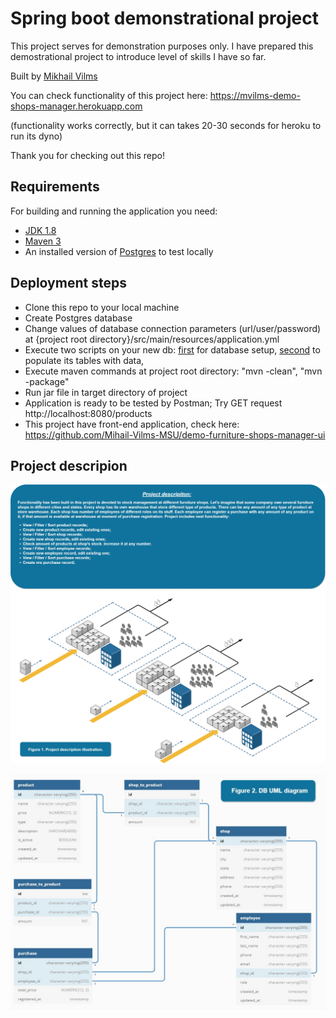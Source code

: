 # Spring boot demonstrational project 

This project serves for demonstration purposes only. I have prepared this demostrational project to introduce level of skills I have so far.

Built by [Mikhail Vilms](https://www.linkedin.com/in/mikhail-vilms/)

You can check functionality of this project here: https://mvilms-demo-shops-manager.herokuapp.com

(functionality works correctly, but it can takes 20-30 seconds for heroku to run its dyno)

Thank you for checking out this repo!

## Requirements

For building and running the application you need:
- [JDK 1.8](http://www.oracle.com/technetwork/java/javase/downloads/jdk8-downloads-2133151.html)
- [Maven 3](https://maven.apache.org)
- An installed version of [Postgres](http://www.postgresql.org/) to test locally

## Deployment steps

- Clone this repo to your local machine
- Create Postgres database
- Change values of database connection parameters (url/user/password) at {project root directory}/src/main/resources/application.yml
- Execute two scripts on your new db: [first](https://github.com/Mihail-Vilms-MSU/demo-furniture-shops-manager/blob/Issue-28-Add-Readme/src/main/resources/Setup_Database.sql) for database setup, [second](https://github.com/Mihail-Vilms-MSU/demo-furniture-shops-manager/blob/Issue-28-Add-Readme/src/main/resources/Populate_Database.sql) to populate its tables with data,
- Execute maven commands at project root directory: "mvn -clean", "mvn -package"
- Run jar file in target directory of project
- Application is ready to be tested by Postman; Try GET request http://localhost:8080/products
- This project have front-end application, check here: https://github.com/Mihail-Vilms-MSU/demo-furniture-shops-manager-ui

## Project descripion

![Project Illustration](https://github.com/Mihail-Vilms-MSU/demo-furniture-shops-manager/blob/Issue-28-Add-Readme/src/main/resources/images/Project%20illustration.jpg)

![UML Diagram](https://github.com/Mihail-Vilms-MSU/demo-furniture-shops-manager/blob/Issue-28-Add-Readme/src/main/resources/images/UML%20diagram.jpg)
